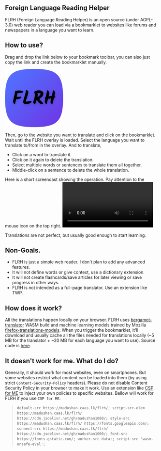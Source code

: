 ## Foreign Language Reading Helper
FLRH (Foreign Language Reading Helper) is an open source (under AGPL-3.0) web reader you can load via a bookmarklet to websites like forums and newspapers in a language you want to learn.

## How to use?
Drag and drop the link below to your bookmark toolbar, you can also just copy the link and create the bookmarklet manually. 

[<img src="icon-192.png" alt="FLRH">](javascript:%28function%28%29{window.FLRHrootURL='https://madushan.caas.lk/flrh';document.getElementsByTagName%28'body'%29[0].appendChild%28document.createElement%28'script'%29%29.setAttribute%28'src',window.FLRHrootURL+'/bookmarklet.js'%29}%29%28%29;)

Then, go to the website you want to translate and click on the bookmarklet. Wait until the FLRH overlay is loaded. Select the language you want to translate to/from in the overlay. And to translate,

* Click on a word to translate it.
* Click on it again to delete the translation.
* Select multiple words or sentences to translate them all together.
* Middle-click on a sentence to delete the whole translation.

Here is a short screencast showing the operation. Pay attention to the mouse icon on the top right. 
<video src="screencast.mp4" controls> </video>

Translations are not perfect, but usually good enough to start learning.

## Non-Goals.
* FLRH is just a simple web reader. I don't plan to add any advanced features.
* It will not define words or give context, use a dictionary extension.
* It will not create flashcards/save articles for later viewing or save progress in other ways.
* FLRH is not intended as a full-page translator. Use an extension like TWP.


## How does it work?
All the translations happen locally on your browser. FLRH uses [bergamot-translator](https://github.com/browsermt/bergamot-translator) WASM build and machine learning models trained by Mozilla [firefox-translations-models](https://github.com/mozilla/firefox-translations-models/). When you trigger the bookmarklet, it'll download and usually cache all the files needed for translations locally (~5 MB for the translator + ~20 MB for each language you want to use). Source code is [here](https://github.com/madushan1000/flrh).

## It doesn't work for me. What do I do?
Generally, it should work for most websites, even on smartphones. But some websites restrict what content can be loaded into them (by using strict `Content-Security-Policy` headers). Please do not disable Content Security Policy in your browser to make it work. Use an extension like [CSP for ME](https://addons.mozilla.org/en-US/firefox/addon/csp-for-me/) to inject your own policies to specific websites. Bellow will work for FLRH if you use `CSP for ME`.

>```default-src https://madushan.caas.lk/flrh/; script-src-elem https://madushan.caas.lk/flrh/ https://cdn.jsdelivr.net/gh/madushan1000/; style-src https://madushan.caas.lk/flrh/ https://fonts.googleapis.com/; connect-src https://madushan.caas.lk/flrh/ https://cdn.jsdelivr.net/gh/madushan1000/; font-src https://fonts.gstatic.com/; worker-src data:; script-src 'wasm-unsafe-eval';```
